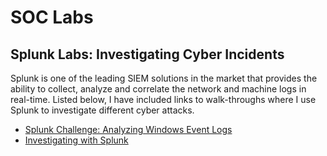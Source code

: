 # SOC Labs

## Splunk Labs: Investigating Cyber Incidents

Splunk is one of the leading SIEM solutions in the market that provides the ability to collect, analyze and correlate the network and machine logs in real-time. Listed below, I have included links to walk-throughs where I use Splunk to investigate different cyber attacks.

- [Splunk Challenge: Analyzing Windows Event Logs](https://github.com/emann615/Splunk-Labs-Investigating-Cyber-Attacks/blob/main/Labs/Splunk-Challenge-Analyzing-Windows-Event-Logs.md)
- [Investigating with Splunk](https://github.com/emann615/Splunk-Labs-Investigating-Cyber-Attacks/blob/main/Labs/Investigating-with-Splunk.md)
